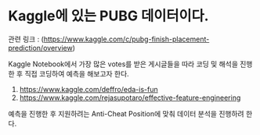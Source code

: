 # Kaggle에 있는 PUBG 데이터이다. 
관련 링크 : (https://www.kaggle.com/c/pubg-finish-placement-prediction/overview)

Kaggle Notebook에서 가장 많은 votes를 받은 게시글들을 따라 코딩 및 해석을 진행한 후 직접 코딩하여 예측을 해보고자 한다.
1. https://www.kaggle.com/deffro/eda-is-fun
2. https://www.kaggle.com/rejasupotaro/effective-feature-engineering

예측을 진행한 후 지원하려는 Anti-Cheat Position에 맞춰 데이터 분석을 진행하려 한다. 
